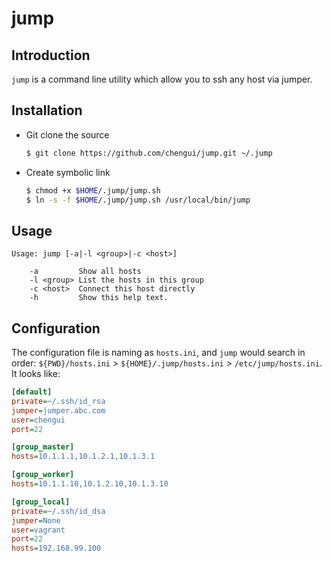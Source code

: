 # jump

## Introduction

`jump` is a command line utility which allow you to ssh any host via jumper.

## Installation

- Git clone the source
    ```bash
    $ git clone https://github.com/chengui/jump.git ~/.jump
    ```
- Create symbolic link
    ```bash
    $ chmod +x $HOME/.jump/jump.sh
    $ ln -s -f $HOME/.jump/jump.sh /usr/local/bin/jump
    ```

## Usage

```shell
Usage: jump [-a|-l <group>|-c <host>]

    -a         Show all hosts
    -l <group> List the hosts in this group
    -c <host>  Connect this host directly
    -h         Show this help text.

```

## Configuration

The configuration file is naming as `hosts.ini`, and `jump` would search in order: `${PWD}/hosts.ini` > `${HOME}/.jump/hosts.ini` > `/etc/jump/hosts.ini`. It looks like:

```ini
[default]
private=~/.ssh/id_rsa
jumper=jumper.abc.com
user=chengui
port=22

[group_master]
hosts=10.1.1.1,10.1.2.1,10.1.3.1

[group_worker]
hosts=10.1.1.10,10.1.2.10,10.1.3.10

[group_local]
private=~/.ssh/id_dsa
jumper=None
user=vagrant
port=22
hosts=192.168.99.100
```
